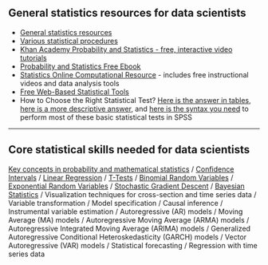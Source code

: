 ## General statistics resources for data scientists

- [General statistics resources](https://github.com/CSCAR/Resources/wiki/Statistics)
- [Various statistical procedures](https://github.com/m-clark/docs)
- [Khan Academy Probability and Statistics - free, interactive video tutorials](https://www.khanacademy.org/math/statistics-probability)
- [Probability and Statistics Free Ebook](http://wiki.socr.umich.edu/index.php/EBook)
- [Statistics Online Computational Resource](http://www.socr.umich.edu/) - includes free instructional videos and data analysis tools
- [Free Web-Based Statistical Tools](http://www.socr.ucla.edu/Applets.dir/OnlineResources.html)
- How to Choose the Right Statistical Test? [Here is the answer in tables](http://www.socr.ucla.edu/htmls/SOCR_ChoiceOfStatisticalTest.html), [here is a more descriptive answer](http://www.socr.ucla.edu/Applets.dir/ChoiceOfTest.html), and [here is the syntax you need](http://stats.idre.ucla.edu/spss/whatstat/what-statistical-analysis-should-i-usestatistical-analyses-using-spss/) to perform most of these basic statistical tests in SPSS

---

## Core statistical skills needed for data scientists

[Key concepts in probability and mathematical statistics](https://www.khanacademy.org/math/statistics-probability/probability/probability-geometry) / [Confidence Intervals](https://www.khanacademy.org/search?page_search_query=confidence%20intervals)  /  [Linear Regression](https://www.khanacademy.org/math/statistics-probability/describing-relationships-quantitative-data/regression-library/a/linear-regression-review)  /  [T-Tests](https://www.khanacademy.org/search?search_again=1&page_search_query=t-test)  /  [Binomial Random Variables](https://www.khanacademy.org/search?referer=%2Fmath%2Fap-statistics%2Fap-statistics-practice%2Fap-stats-random-variables%2Fe%2Fskill-check--binomial-and-geometric-random-variables&page_search_query=Binomial+Random+Variables)  /  [Exponential Random Variables](https://www.khanacademy.org/search?referer=%2Fsearch&page_search_query=Exponential+Random+Variables)  /  [Stochastic Gradient Descent](https://en.wikipedia.org/wiki/Stochastic_gradient_descent) / [Bayesian Statistics](https://www.datascience.com/blog/introduction-to-bayesian-inference-learn-data-science-tutorials) / Visualization techniques for cross-section and time series data / Variable transformation / Model specification / Causal inference / Instrumental variable estimation / Autoregressive (AR) models / Moving Average (MA) models / Autoregressive Moving Average (ARMA) models / Autoregressive Integrated Moving Average (ARIMA) models / Generalized Autoregressive Conditional Heteroskedasticity (GARCH) models / Vector Autoregressive (VAR) models / Statistical forecasting / Regression with time series data
